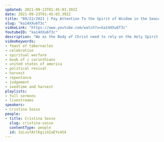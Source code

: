 ```yaml
---
updated: 2021-09-23T01:45:03.392Z
date: 2021-09-23T01:45:03.392Z
title: "09/22/2021 | Pay Attention To the Spirit of Wisdom in the Season of Harvest (Pastor Cristina Sosso)"
slug: "ka14XXu6T3c"
videoLink: "https://www.youtube.com/watch?v=ka14XXu6T3c"
YoutubeID: "ka14XXu6T3c"
description: "We as the Body of Christ need to rely on the Holy Spirit instead of our own wisdom. Things are happening quickly in the spiritual realm, and God has already decreed and declared that the United States of America will enter it's finest hour. So because of that we thank God for a righteous government instead of complaining about the wickedness! God is moving and has been making Freedom Fellowship Church ready for it! This sermon was delivered by Pastor Cristina Sosso at Freedom Fellowship Church International on September 22, 2021."
videoKeywords:
- feast of tabernacles
- celebration
- spiritual warfare
- book of i corinthians
- united states of america
- political revival
- harvest
- repentance
- judgement
- seedtime and harvest
playlists:
- full sermons
- livestreams
speakers:
- Cristina Sosso
people:
- title: Cristina Sosso
  slug: cristina-sosso
  contentType: people
  id: 3zLvufAtlKgiiGIaEYs4S4
---
```

